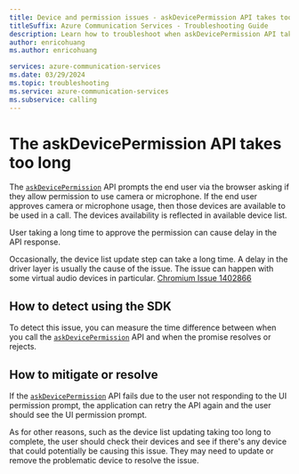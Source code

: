 ```yaml
---
title: Device and permission issues - askDevicePermission API takes too long
titleSuffix: Azure Communication Services - Troubleshooting Guide
description: Learn how to troubleshoot when askDevicePermission API takes too long.
author: enricohuang
ms.author: enricohuang

services: azure-communication-services
ms.date: 03/29/2024
ms.topic: troubleshooting
ms.service: azure-communication-services
ms.subservice: calling
---
```


# The askDevicePermission API takes too long
The [`askDevicePermission`](/javascript/api/%40azure/communication-react/calladapterdevicemanagement?view=azure-node-latest&preserve-view=true#@azure-communication-react-calladapterdevicemanagement-askdevicepermission) API prompts the end user via the browser asking if they allow permission to use camera or microphone.
If the end user approves camera or microphone usage, then those devices are available to be used in a call. The devices availability is reflected in available device list.

User taking a long time to approve the permission can cause delay in the API response.

Occasionally, the device list update step can take a long time.
A delay in the driver layer is usually the cause of the issue. The issue can happen with some virtual audio devices in particular. [Chromium Issue 1402866](https://bugs.chromium.org/p/chromium/issues/detail?id=1402866&no_tracker_redirect=1)

## How to detect using the SDK
To detect this issue, you can measure the time difference between when you call the [`askDevicePermission`](/javascript/api/%40azure/communication-react/calladapterdevicemanagement?view=azure-node-latest&preserve-view=true#@azure-communication-react-calladapterdevicemanagement-askdevicepermission) API and when the promise resolves or rejects.

## How to mitigate or resolve
If the [`askDevicePermission`](/javascript/api/%40azure/communication-react/calladapterdevicemanagement?view=azure-node-latest&preserve-view=true#@azure-communication-react-calladapterdevicemanagement-askdevicepermission) API fails due to the user not responding to the UI permission prompt,
the application can retry the API again and the user should see the UI permission prompt.

As for other reasons, such as the device list updating taking too long to complete, the user should check their devices and see if there's any device that could potentially be causing this issue.
They may need to update or remove the problematic device to resolve the issue.
